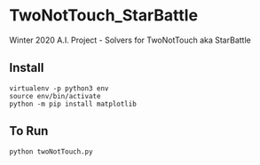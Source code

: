 # TwoNotTouch_StarBattle
Winter 2020 A.I. Project - Solvers for TwoNotTouch aka StarBattle

## Install
```
virtualenv -p python3 env   
source env/bin/activate     
python -m pip install matplotlib
```
## To Run
```
python twoNotTouch.py
```
